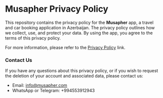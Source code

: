 # Musapher Privacy Policy

This repository contains the privacy policy for the **Musapher** app, a travel and car booking application in Azerbaijan. The privacy policy outlines how we collect, use, and protect your data. By using the app, you agree to the terms of this privacy policy.

For more information, please refer to the [Privacy Policy](https://username.github.io/musapher-privacy-policy/) link.

### Contact Us

If you have any questions about this privacy policy, or if you wish to request the deletion of your account and associated data, please contact us:

- Email: [info@musapher.com](mailto:info@musapher.com)
- WhatsApp or Telegram: +994553912943
